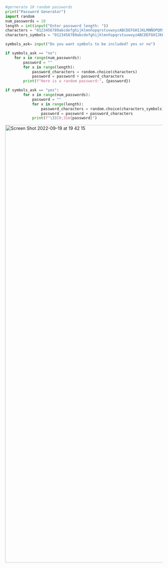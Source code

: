 ```.py

#gernerate 10 random passwords
print("Password Generator")
import random
num_passwords = 10
length = int(input("Enter password length: "))
characters = "0123456789abcdefghijklmnñopqrstuvwxyzABCDEFGHIJKLMNÑOPQRSTUVWXYZ"
characters_symbols = "0123456789abcdefghijklmnñopqrstuvwxyzABCDEFGHIJKLMNÑOPQRSTUVWXYZ##:/%!&¿?$*+;#_"

symbols_ask= input("Do you want symbols to be included? yes or no")

if symbols_ask == "no":
    for x in range(num_passwords):
        password = ""
        for x in range(length):
            password_characters = random.choice(characters)
            password = password + password_characters
        print(f"Here is a random password:", {password})

if symbols_ask == "yes":
        for x in range(num_passwords):
            password = ""
            for x in range(length):
                password_characters = random.choice(characters_symbols)
                password = password + password_characters
            print(f"\33[0;31m{password}")
```

<img width="1397" alt="Screen Shot 2022-09-19 at 19 42 15" src="https://user-images.githubusercontent.com/111941990/191000945-10b96aa2-efde-49df-9ba4-dd42a3b7c738.png">
